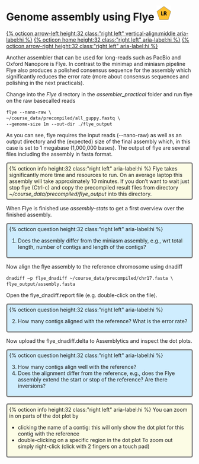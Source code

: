 # Genome assembly using Flye <img src="figures/LR.png" height="40px">

[{% octicon arrow-left height:32 class:"right left" vertical-align:middle aria-label:hi %}](ASS_M.md) [{% octicon home height:32 class:"right left" aria-label:hi %}](index.md) [{% octicon arrow-right height:32 class:"right left" aria-label:hi %}](ASS_S.md)

Another assembler that can be used for long-reads such as PacBio and Oxford Nanopore is Flye. In contrast to the minimap and miniasm pipeline Flye also produces a polished consensus sequence for the assembly which significantly reduces the error rate (more about consensus sequences and polishing in the next practicals).

Change into the *Flye*  directory in the *assembler_practical* folder and run flye on the raw basecalled reads

```
flye --nano-raw \
~/course_data/precompiled/all_guppy.fastq \
--genome-size 1m --out-dir ./flye_output
```
As you can see, flye requires the input reads (--nano-raw) as well as an output directory and the (expected) size of the final assembly which, in this case is set to 1 megabase (1,000,000 bases). The output of flye are several files including the assembly in fasta format.

<div style="background-color:#fcfce5;border-radius:5px;border-style:solid;border-color:gray;padding:5px">
  {% octicon info height:32 class:"right left" aria-label:hi %} 
  Flye takes significantly more time and resources to run. On an average laptop this assembly will take approximately 10 minutes. If you don’t want to wait just stop flye (Ctrl-c) and copy the precompiled result files from directory <i>~/course_data/precompiled/flye_output</i>  into this directory.
</div>

When Flye is finished use *assembly-stats*  to get a first overview over the finished assembly.

<div style="background-color:#cfedfe;border-radius:5px;border-style:solid;border-color:gray;padding:5px">
  {% octicon question height:32 class:"right left" aria-label:hi %} 
  <ol>
    <li>Does the assembly differ from the miniasm assembly, e.g., wrt total length, number of contigs and length of the contigs?</li>
  </ol>
 </div>
 
Now align the flye assembly to the reference chromosome using dnadiff

```
dnadiff –p flye_dnadiff ~/course_data/precompiled/chr17.fasta \
flye_output/assembly.fasta
```

Open the flye_dnadiff.report file (e.g. double-click on the file). 

<div style="background-color:#cfedfe;border-radius:5px;border-style:solid;border-color:gray;padding:5px">
  {% octicon question height:32 class:"right left" aria-label:hi %} 
  <ol start="2">
    <li>How many contigs aligned with the reference? What is the error rate?</li>
  </ol>
</div>

Now upload the flye_dnadiff.delta to Assemblytics and inspect the dot plots.

<div style="background-color:#cfedfe;border-radius:5px;border-style:solid;border-color:gray;padding:5px">
  {% octicon question height:32 class:"right left" aria-label:hi %} 
  <ol start="3">
    <li>How many contigs align well with the reference?</li>
    <li>Does the alignment differ from the reference, e.g., does the Flye assembly extend the start or stop of the reference? Are there inversions? </li>
  </ol>
</div>
<br>

<div style="background-color:#fcfce5;border-radius:5px;border-style:solid;border-color:gray;padding:5px">
  {% octicon info height:32 class:"right left" aria-label:hi %} 
You can zoom in on parts of the dot plot by 
<ul>
  <li>clicking the name of a contig: this will only show the dot plot for this contig with the reference</li>
  <li>double-clicking on a specific region in the dot plot To zoom out simply  right-click (click with 2 fingers on a touch pad)</li>
  </ul>
</div>

